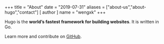 +++
title = "About"
date = "2019-07-31"
aliases = ["about-us","about-hugo","contact"]
[ author ]
  name = "wengxk"
+++

Hugo is the **world’s fastest framework for building websites**. It is written in Go.

Learn more and contribute on [GitHub](https://github.com/gohugoio).
